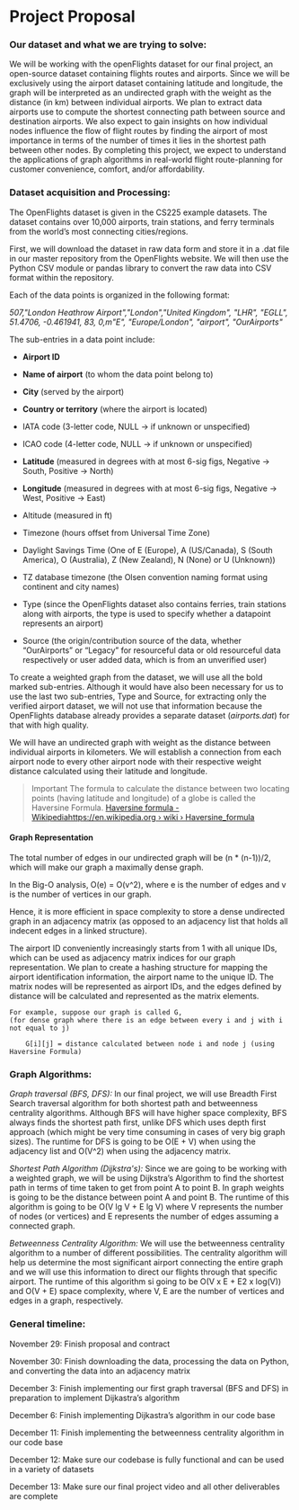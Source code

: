 # Project Proposal 

### **Our dataset and what we are trying to solve:**

We will be working with the openFlights dataset for our final project, an open-source dataset containing flights routes and airports. Since we will be exclusively using the airport dataset containing latitude and longitude, the graph will be interpreted as an undirected graph with the weight as the distance (in km) between individual airports. We plan to extract data airports use to compute the shortest connecting path between source and destination airports. We also expect to gain insights on how individual nodes influence the flow of flight routes by finding the airport of most importance in terms of the number of times it lies in the shortest path between other nodes. By completing this project, we expect to understand the applications of graph algorithms in real-world flight route-planning for customer convenience, comfort, and/or affordability.

### **Dataset acquisition and Processing:**

The OpenFlights dataset is given in the CS225 example datasets. The dataset contains over 10,000 airports, train stations, and ferry terminals from the world’s most connecting cities/regions.

First, we will download the dataset in raw data form and store it in a .dat file in our master repository from the OpenFlights website. We will then use the Python CSV module or pandas library to convert the raw data into CSV format within the repository.

Each of the data points is organized in the following format:

*507,"London Heathrow Airport","London","United Kingdom", "LHR", "EGLL", 51.4706, -0.461941, 83, 0,m"E", "Europe/London", "airport", "OurAirports"*

The sub-entries in a data point include:

-   **Airport ID**
    
-   **Name of airport** (to whom the data point belong to)
    
-   **City** (served by the airport)
    
-   **Country or territory** (where the airport is located)
    
-   IATA code (3-letter code, NULL -> if unknown or unspecified)
    
-   ICAO code (4-letter code, NULL -> if unknown or unspecified)
    
-   **Latitude** (measured in degrees with at most 6-sig figs, Negative -> South, Positive -> North)
    
-   **Longitude** (measured in degrees with at most 6-sig figs, Negative -> West, Positive -> East)
    
-   Altitude (measured in ft)
    
-   Timezone (hours offset from Universal Time Zone)
    
-   Daylight Savings Time (One of E (Europe), A (US/Canada), S (South America), O (Australia), Z (New Zealand), N (None) or U (Unknown))
    
-   TZ database timezone (the Olsen convention naming format using continent and city names)
    
-   Type (since the OpenFlights dataset also contains ferries, train stations along with airports, the type is used to specify whether a datapoint represents an airport)
    
-   Source (the origin/contribution source of the data, whether “OurAirports” or “Legacy” for resourceful data or old resourceful data respectively or user added data, which is from an unverified user)

To create a weighted graph from the dataset, we will use all the bold marked sub-entries. Although it would have also been necessary for us to use the last two sub-entries, Type and Source, for extracting only the verified airport dataset, we will not use that information because the OpenFlights database already provides a separate dataset (*airports.dat*) for that with high quality.

We will have an undirected graph with weight as the distance between individual airports in kilometers. We will establish a connection from each airport node to every other airport node with their respective weight distance calculated using their latitude and longitude.

> Important
The formula to calculate the distance between two locating points (having latitude and longitude) of a globe is called the Haversine Formula.
[Haversine formula - Wikipediahttps://en.wikipedia.org › wiki › Haversine_formula](https://en.wikipedia.org/wiki/Haversine_formula)

#### Graph Representation

The total number of edges in our undirected graph will be (n * (n-1))/2, which will make our graph a maximally dense graph.

In the Big-O analysis, O(e) = O(v^2), where e is the number of edges and v is the number of vertices in our graph.

Hence, it is more efficient in space complexity to store a dense undirected graph in an adjacency matrix (as opposed to an adjacency list that holds all indecent edges in a linked structure).

The airport ID conveniently increasingly starts from 1 with all unique IDs, which can be used as adjacency matrix indices for our graph representation. We plan to create a hashing structure for mapping the airport identification information, the airport name to the unique ID. The matrix nodes will be represented as airport IDs, and the edges defined by distance will be calculated and represented as the matrix elements.

    For example, suppose our graph is called G,
	(for dense graph where there is an edge between every i and j with i not equal to j)
	    
	    G[i][j] = distance calculated between node i and node j (using Haversine Formula)

### **Graph Algorithms:**

*Graph traversal (BFS, DFS):* In our final project, we will use Breadth First Search traversal algorithm for both shortest path and betweenness centrality algorithms. Although BFS will have higher space complexity, BFS always finds the shortest path first, unlike DFS which uses depth first approach (which might be very time consuming in cases of very big graph sizes). The runtime for DFS is going to be O(E + V) when using the adjacency list and O(V^2) when using the adjacency matrix.

*Shortest Path Algorithm (Dijkstra's):* Since we are going to be working with a weighted graph, we will be using Dijkstra’s Algorithm to find the shortest path in terms of time taken to get from point A to point B. In graph weights is going to be the distance between point A and point B. The runtime of this algorithm is going to be O(V lg V + E lg V) where V represents the number of nodes (or vertices) and E represents the number of edges assuming a connected graph.

*Betweenness Centrality Algorithm:* We will use the betweenness centrality algorithm to a number of different possibilities. The centrality algorithm will help us determine the most significant airport connecting the entire graph and we will use this information to direct our flights through that specific airport. The runtime of this algorithm si going to be O(V x E + E2 x log(V)) and O(V + E) space complexity, where V, E are the number of vertices and edges in a graph, respectively.

### **General timeline:**

November 29: Finish proposal and contract

November 30: Finish downloading the data, processing the data on Python, and converting the data into an adjacency matrix

December 3: Finish implementing our first graph traversal (BFS and DFS) in preparation to implement Dijkastra’s algorithm

December 6: Finish implementing Dijkastra’s algorithm in our code base

December 11: Finish implementing the betweenness centrality algorithm in our code base

December 12: Make sure our codebase is fully functional and can be used in a variety of datasets

December 13: Make sure our final project video and all other deliverables are complete


